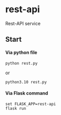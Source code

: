 # rest-api
Rest-API service

## Start
#### Via python file
```
python rest.py
```
or
```
python3.10 rest.py
```
#### Via Flask command
```
set FLASK_APP=rest-api
flask run
```